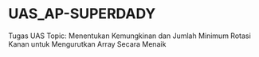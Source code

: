 # UAS_AP-SUPERDADY
Tugas UAS Topic: Menentukan Kemungkinan dan Jumlah Minimum Rotasi Kanan untuk Mengurutkan Array Secara Menaik
